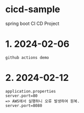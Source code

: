 # cicd-sample
spring boot CI CD Project

# 1. 2024-02-06
    github actions demo

# 2. 2024-02-12
    application.properties
    server.port=80
    => AWS에서 실행하니 오류 발생하여 원복.
    server.port=8080
